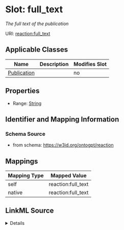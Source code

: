 

# Slot: full_text


_The full text of the publication_



URI: [reaction:full_text](http://w3id.org/ontogpt/reaction/full_text)



<!-- no inheritance hierarchy -->





## Applicable Classes

| Name | Description | Modifies Slot |
| --- | --- | --- |
| [Publication](Publication.md) |  |  no  |







## Properties

* Range: [String](String.md)





## Identifier and Mapping Information







### Schema Source


* from schema: https://w3id.org/ontogpt/reaction




## Mappings

| Mapping Type | Mapped Value |
| ---  | ---  |
| self | reaction:full_text |
| native | reaction:full_text |




## LinkML Source

<details>
```yaml
name: full_text
description: The full text of the publication
from_schema: https://w3id.org/ontogpt/reaction
rank: 1000
alias: full_text
owner: Publication
domain_of:
- Publication
range: string

```
</details>